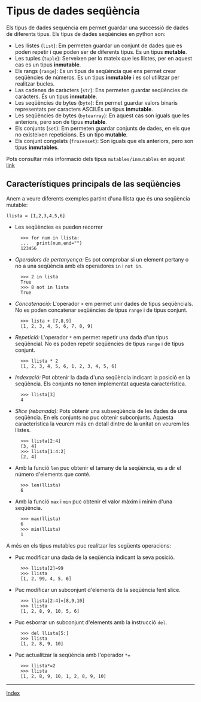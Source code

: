 # Tipus de dades seqüència

Els tipus de dades sequència em permet guardar una successió de dades de diferents tipus. Els tipus de dades seqüències en python son: 

* Les llistes (`list`): Em permeten guardar un conjunt de dades que es poden repetir i que poden ser de diferents tipus. Es un tipus **mutable**.
* Les tuples (`tuple`): Serveixen per lo mateix que les llistes, per en aquest cas es un tipus **inmutable**.
* Els rangs (`range`): Es un tipus de seqüència que ens permet crear seqüències de números. Es un tipus **inmutable** i es sol utilitzar per realitzar bucles.
* Las cadenes de caràcters (`str`): Ens permeten guardar seqüències de caràcters. És un tipus **inmutable**. 
* Les seqüències de bytes (`byte`): Em permet guardar valors binaris representats per caracters ASCII.És un tipus **inmutable**.
* Les seqüències de bytes (`bytearray`): En aquest cas son iguals que les anteriors, pero son de tipus **mutable**.
* Els conjunts (`set`): Em permeten guardar conjunts de dades, en els que no existeixen repeticions. Es un tipo **mutable**.
* Els conjunt congelats (`frozenset`): Son iguals que els anteriors, pero son tipus **inmutables**.

Pots consultar més informació dels tipus `mutables/inmutables` en aquest [link](https://realpython.com/python-mutable-vs-immutable-types/)

## Característiques principals de las seqüències

Anem a veure diferents exemples partint d'una llista que és una seqüència mutable:

	llista = [1,2,3,4,5,6]

* Les seqüències es pueden recorrer
	
		>>> for num in llista:
		...   print(num,end="")
		123456

* *Operadors de pertanyença:* Es pot comprobar si un element pertany o no a una seqüència amb els operadores `in` i `not in`.

		>>> 2 in lista
		True
		>>> 8 not in lista
		True

* *Concatenació:* L'operador `+` em permet unir dades de tipus seqüèncials. No es poden concatenar seqüències de tipus `range` i de tipus conjunt.

		>>> lista + [7,8,9]
		[1, 2, 3, 4, 5, 6, 7, 8, 9]

* *Repetició:* L'operador `*` em permet repetir una dada d'un tipus seqüèncial. No es poden repetir seqüències de tipus `range` i de tipus conjunt.

		>>> llista * 2
		[1, 2, 3, 4, 5, 6, 1, 2, 3, 4, 5, 6]

* *Indexació:* Pot obtenir la dada d'una seqüència indicant la posició en la seqüència. Els conjunts no tenen implementat aquesta característica.

		>>> llista[3]
		4
	
* *Slice (rebanada):* Pots obtenir una subseqüència de les dades de una seqüència. En els conjunts no puc obtenir subconjunts. Aquesta característica la veurem más en detall dintre de la unitat on veurem les llistes.

		>>> llista[2:4]
		[3, 4]
		>>> llista[1:4:2]
		[2, 4]

* Amb la funció `len` puc obtenir el tamany de la seqüència, es a dir el número d'elements que conté.

		>>> len(llista)
		6

* Amb la funció `max` i `min` puc obtenir el valor màxim i mínim d'una seqüència.

		>>> max(llista)
		6
		>>> min(llista)
		1
	
A més en els tipus mutables puc realitzar les següents operacions:

* Puc modificar una dada de la seqüència indicant la seva posició.

		>>> llista[2]=99
		>>> llista
		[1, 2, 99, 4, 5, 6]
		
* Puc modificar un subconjunt d'elements de la seqüència fent slice.

		>>> llista[2:4]=[8,9,10]
		>>> llista
		[1, 2, 8, 9, 10, 5, 6]

* Puc esborrar un subconjunt d'elements amb la instrucció `del`.

		>>> del llista[5:]
		>>> llista
		[1, 2, 8, 9, 10]

* Puc actualitzar la seqüència amb l'operador `*=`

		>>> llista*=2
		>>> llista
		[1, 2, 8, 9, 10, 1, 2, 8, 9, 10]

***
[Index](../../../README.md)
